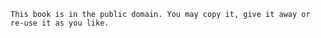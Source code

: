 ~~~{.copyrights}
This book is in the public domain. You may copy it, give it away or
re-use it as you like.
~~~
